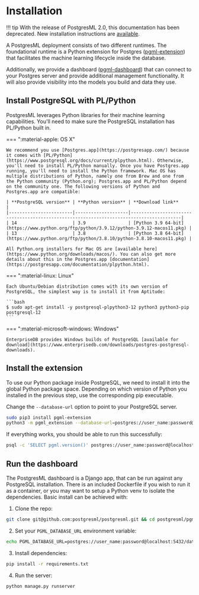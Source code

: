 # Installation

!!! tip
    With the release of PostgresML 2.0, this documentation has been deprecated. New installation instructions are [available](/user_guides/setup/v2/installation/).

A PostgresML deployment consists of two different runtimes. The foundational runtime is a Python extension for Postgres ([pgml-extension](https://github.com/postgresml/postgresml/tree/master/pgml-extension/)) that facilitates the machine learning lifecycle inside the database.

Additionally, we provide a dashboard ([pgml-dashboard](https://github.com/postgresml/postgresml/tree/master/pgml-dashboard/)) that can connect to your Postgres server and provide additional management functionality. It will also provide visibility into the models you build and data they use. 

## Install PostgreSQL with PL/Python

PostgresML leverages Python libraries for their machine learning capabilities. You'll need to make sure the PostgreSQL installation has PL/Python built in.

=== ":material-apple: OS X"

    We recommend you use [Postgres.app](https://postgresapp.com/) because it comes with [PL/Python](https://www.postgresql.org/docs/current/plpython.html). Otherwise, you'll need to install PL/Python manually. Once you have Postgres.app running, you'll need to install the Python framework. Mac OS has multiple distributions of Python, namely one from Brew and one from the Python community (Python.org); Postgres.app and PL/Python depend on the community one. The following versions of Python and Postgres.app are compatible:

    | **PostgreSQL version** | **Python version** | **Download link**                                                                       |
    |------------------------|--------------------|-----------------------------------------------------------------------------------------|
    | 14                     | 3.9                | [Python 3.9 64-bit](https://www.python.org/ftp/python/3.9.12/python-3.9.12-macos11.pkg) |
    | 13                     | 3.8                | [Python 3.8 64-bit](https://www.python.org/ftp/python/3.8.10/python-3.8.10-macos11.pkg) |

    All Python.org installers for Mac OS are [available here](https://www.python.org/downloads/macos/). You can also get more details about this in the Postgres.app [documentation](https://postgresapp.com/documentation/plpython.html).

=== ":material-linux: Linux"

    Each Ubuntu/Debian distribution comes with its own version of PostgreSQL, the simplest way is to install it from Aptitude:

    ```bash
    $ sudo apt-get install -y postgresql-plpython3-12 python3 python3-pip postgresql-12
    ```

=== ":material-microsoft-windows: Windows"

    EnterpriseDB provides Windows builds of PostgreSQL [available for download](https://www.enterprisedb.com/downloads/postgres-postgresql-downloads).
    

## Install the extension

To use our Python package inside PostgreSQL, we need to install it into the global Python package space. Depending on which version of Python you installed in the previous step, use the corresponding pip executable. 

Change the `--database-url` option to point to your PostgreSQL server.

```bash
sudo pip3 install pgml-extension
python3 -m pgml_extension --database-url=postgres://user_name:password@localhost:5432/database_name
```

If everything works, you should be able to run this successfully:

```bash
psql -c 'SELECT pgml.version()' postgres://user_name:password@localhost:5432/database_name
```

## Run the dashboard

The PostgresML dashboard is a Django app, that can be run against any PostgreSQL installation. There is an included Dockerfile if you wish to run it as a container, or you may want to setup a Python venv to isolate the dependencies. Basic install can be achieved with:

1. Clone the repo:
```bash
git clone git@github.com:postgresml/postgresml.git && cd postgresml/pgml-dashboard
```

2. Set your `PGML_DATABASE_URL` environment variable:
```bash
echo PGML_DATABASE_URL=postgres://user_name:password@localhost:5432/database_name > .env
```

3. Install dependencies:
```bash
pip install -r requirements.txt
```

4. Run the server:
```bash
python manage.py runserver
```
